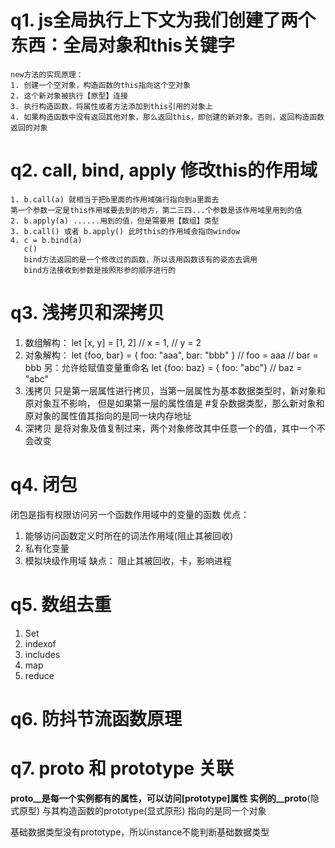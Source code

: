 # q1. js全局执行上下文为我们创建了两个东西：全局对象和this关键字
    new方法的实现原理：
    1. 创建一个空对象，构造函数的this指向这个空对象
    2. 这个新对象被执行【原型】连接
    3. 执行构造函数，将属性或者方法添加到this引用的对象上
    4. 如果构造函数中没有返回其他对象，那么返回this，即创建的新对象。否则，返回构造函数返回的对象

# q2. call, bind, apply 修改this的作用域
    1. b.call(a) 就相当于把b里面的作用域强行指向到a里面去
    第一个参数一定是this作用域要去到的地方，第二三四...个参数是该作用域里用到的值
    2. b.apply(a) ......用到的值，但是需要用【数组】类型
    3. b.call() 或者 b.apply() 此时this的作用域会指向window
    4. c = b.bind(a)
       c()
       bind方法返回的是一个修改过的函数，所以该用函数该有的姿态去调用
       bind方法接收到参数是按照形参的顺序进行的

# q3. 浅拷贝和深拷贝
1. 数组解构：
    let [x, y] = [1, 2]
    // x = 1,
    // y = 2
2. 对象解构：
    let {foo, bar} = { foo: "aaa", bar: "bbb" }
    // foo = aaa
    // bar = bbb
    另：允许给赋值变量重命名
    let {foo: baz} = { foo: "abc"}
    // baz = "abc"
3. 浅拷贝 只是第一层属性进行拷贝，当第一层属性为基本数据类型时，新对象和原对象互不影响，
   但是如果第一层的属性值是 #复杂数据类型，那么新对象和原对象的属性值其指向的是同一块内存地址
4. 深拷贝 是将对象及值复制过来，两个对象修改其中任意一个的值，其中一个不会改变

# q4. 闭包
   闭包是指有权限访问另一个函数作用域中的变量的函数
   优点：
   1. 能够访问函数定义时所在的词法作用域(阻止其被回收)
   2. 私有化变量
   3. 模拟块级作用域
   缺点： 
   阻止其被回收，卡，影响进程

# q5. 数组去重
   1. Set
   2. indexof
   3. includes
   4. map
   5. reduce

# q6. 防抖节流函数原理
   
# q7. __proto__ 和 prototype 关联
   __proto__是每一个实例都有的属性，可以访问[prototype]属性
   实例的__proto__(隐式原型) 与其构造函数的prototype(显式原形) 指向的是同一个对象

   基础数据类型没有prototype，所以instance不能判断基础数据类型


